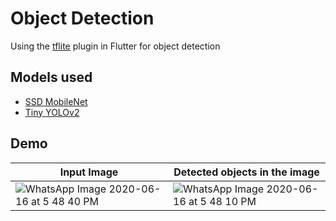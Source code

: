 # Object Detection
Using the [tflite](https://pub.dev/packages/tflite) plugin in Flutter for object detection

## Models used

- [SSD MobileNet](https://github.com/tensorflow/models/tree/master/research/object_detection)
- [Tiny YOLOv2](https://pjreddie.com/darknet/yolov2/)

## Demo

Input Image | Detected objects in the image
--- | ---
![WhatsApp Image 2020-06-16 at 5 48 40 PM](https://user-images.githubusercontent.com/32400008/84774316-448d8980-affb-11ea-8a87-c80e7cb7a861.jpeg) |                           ![WhatsApp Image 2020-06-16 at 5 48 10 PM](https://user-images.githubusercontent.com/32400008/84774321-45262000-affb-11ea-872b-ca5403994b89.jpeg)
